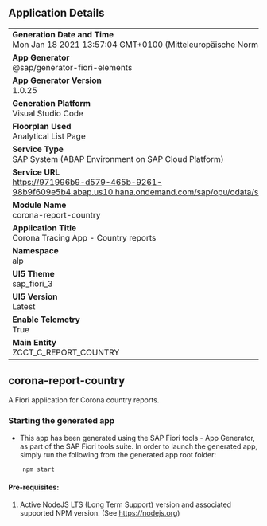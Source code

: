 ## Application Details
|               |
| ------------- |
|**Generation Date and Time**<br>Mon Jan 18 2021 13:57:04 GMT+0100 (Mitteleuropäische Normalzeit)|
|**App Generator**<br>@sap/generator-fiori-elements|
|**App Generator Version**<br>1.0.25|
|**Generation Platform**<br>Visual Studio Code|
|**Floorplan Used**<br>Analytical List Page|
|**Service Type**<br>SAP System (ABAP Environment on SAP Cloud Platform)|
|**Service URL**<br>https://971996b9-d579-465b-9261-98b9f609e5b4.abap.us10.hana.ondemand.com/sap/opu/odata/sap/ZSB_CCT_REPORT_COUNTRY/
|**Module Name**<br>corona-report-country|
|**Application Title**<br>Corona Tracing App - Country reports|
|**Namespace**<br>alp|
|**UI5 Theme**<br>sap_fiori_3|
|**UI5 Version**<br>Latest|
|**Enable Telemetry**<br>True|
|**Main Entity**<br>ZCCT_C_REPORT_COUNTRY|

## corona-report-country

A Fiori application for Corona country reports.

### Starting the generated app

-   This app has been generated using the SAP Fiori tools - App Generator, as part of the SAP Fiori tools suite.  In order to launch the generated app, simply run the following from the generated app root folder:

```
    npm start
```


#### Pre-requisites:

1. Active NodeJS LTS (Long Term Support) version and associated supported NPM version.  (See https://nodejs.org)


